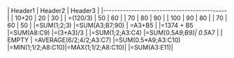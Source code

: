 |   Header1   |    Header2    |    Header3   |
|--------------------------------------------|
|    10+20    |      20       |      30      |
|   =(120/3)  |      50       |      60      |
|     70      |      80       |      90      |
|     100     |      90       |      80      |
|     70      |      60       |      50      |
|=SUM(1;2;3)  |=SUM(A3;B7;90) |    =A3+B5    |
|=1374 + B5   |=SUM(A8:C9)              |=(3+A3)/3     |
|=SUM(1;2;A3:C4) |=SUM(0.5*A9;B9)|    0.5*A7    |
|   EMPTY     |   =AVERAGE(6/2;4/2;A3:C7)    |=SUM(0.5*A9;A3:C10)  |=MIN(1;1/2;A8:C10)|=MAX(1;1/2;A8:C10)|
|=SUM(A3:E11)|
